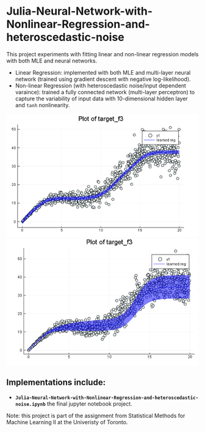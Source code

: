 # Julia-Neural-Network-with-Nonlinear-Regression-and-heteroscedastic-noise
This project experiments with fitting linear and non-linear regression models with both MLE and neural networks.

* Linear Regression: implemented with both MLE and multi-layer neural network (trained using gradient descent with negative log-likelihood).
* Non-linear Regression (with heteroscedastic noise/input dependent varaince): trained a fully connected network (multi-layer perceptron) to capture the variability of input data with 10-dimensional hidden layer and `tanh` nonlinearity.

![](sample1.png)
![](sample2.png)

## Implementations include:
* **`Julia-Neural-Network-with-Nonlinear-Regression-and-heteroscedastic-noise.ipynb`** the final jupyter notebook project.

Note: this project is part of the assignment from Statistical Methods for Machine Learning II at the Univeristy of Toronto.

